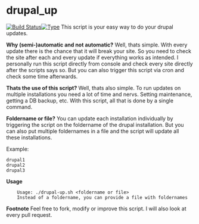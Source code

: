 # drupal_up

[![Build Status](https://travis-ci.org/fdellwing/drupal_up.svg?branch=master)](https://travis-ci.org/fdellwing/drupal_up)[![Type](https://img.shields.io/badge/type-%2Fbin%2Fbash-blue.svg)](https://www.gnu.org/software/bash/bash.html)
This script is your easy way to do your drupal updates.

**Why (semi-)automatic and not automatic?**
Well, thats simple. With every update there is the chance that it will break your site. So you need to check the site after each and every update if everything works as intended.
I personally run this script directly from console and check every site directly after the scripts says so. But you can also trigger this script via cron and check some time afterwards.

**Thats the use of this script?**
Well, thats also simple. To run updates on multiple installations you need a lot of time and nervs. Setting maintenance, getting a DB backup, etc. With this script, all that is done by a single command.

**Foldername or file?**
You can update each installation individually by triggering the script on the foldername of the drupal installation. But you can also put multiple foldernames in a file and the script will update all these installations.

Example:
```shell
drupal1
drupal2
drupal3
```

**Usage**
```shell
    Usage: ./drupal-up.sh <foldername or file>
    Instead of a foldername, you can provide a file with foldernames
```

**Footnote**
Feel free to fork, modify or improve this script. I will also look at every pull request.